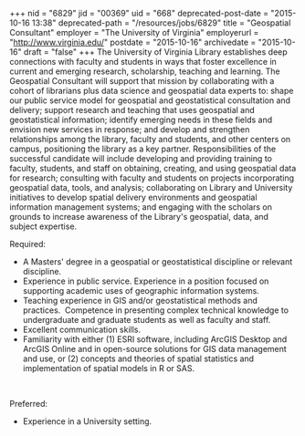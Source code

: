 +++
nid = "6829"
jid = "00369"
uid = "668"
deprecated-post-date = "2015-10-16 13:38"
deprecated-path = "/resources/jobs/6829"
title = "Geospatial Consultant"
employer = "The University of Virginia"
employerurl = "http://www.virginia.edu/"
postdate = "2015-10-16"
archivedate = "2015-10-16"
draft = "false"
+++
The University of Virginia Library establishes deep connections with
faculty and students in ways that foster excellence in current and
emerging research, scholarship, teaching and learning. The Geospatial
Consultant will support that mission by collaborating with a cohort of
librarians plus data science and geospatial data experts to: shape our
public service model for geospatial and geostatistical consultation and
delivery; support research and teaching that uses geospatial and
geostatistical information; identify emerging needs in these fields and
envision new services in response; and develop and strengthen
relationships among the library, faculty and students, and other centers
on campus, positioning the library as a key partner. Responsibilities of
the successful candidate will include developing and providing training
to faculty, students, and staff on obtaining, creating, and using
geospatial data for research; consulting with faculty and students on
projects incorporating geospatial data, tools, and analysis;
collaborating on Library and University initiatives to develop spatial
delivery environments and geospatial information management systems; and
engaging with the scholars on grounds to increase awareness of the
Library's geospatial, data, and subject expertise.
  
Required: 

-   A Masters' degree in a geospatial or geostatistical discipline or
    relevant discipline. 
-   Experience in public service. Experience in a position focused on
    supporting academic uses of geographic information systems. 
-   Teaching experience in GIS and/or geostatistical methods and
    practices.  Competence in presenting complex technical knowledge to
    undergraduate and graduate students as well as faculty and staff.  
-   Excellent communication skills.    
-   Familiarity with either (1) ESRI software, including ArcGIS Desktop
    and ArcGIS Online and in open-source solutions for GIS data
    management and use, or (2) concepts and theories of spatial
    statistics and implementation of spatial models in R or SAS.   

 

Preferred: 

-   Experience in a University setting. 
